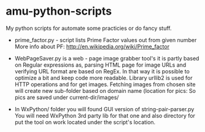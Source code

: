 amu-python-scripts
==================

My python scripts for automate some practicies or do fancy stuff.

- prime_factor.py - script lists Prime Factor values out from given number
More info about PF: http://en.wikipedia.org/wiki/Prime_factor

- WebPageSaver.py is a web - page image grabber tool's it is partly based on Regular expressions as, 
    parsing HTML page for image URLs and verifying URL format are based on RegEx. 
    In that way it is possible to optimize a bit and keep code more readable. 
Library urllib2 is used for HTTP operations and for get images.
Fetching images from chosen site will create new sub-folder based on domain name (location for pics: So pics are saved under current-dir/images/<domain-name-dir>

- In WxPython/ folder you will found GUI version of string-pair-parser.py
You will need WxPython 3rd party lib for that one and also directory for 
put the tool on work located under the script's location.
